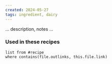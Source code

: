```yaml
---
created: 2024-05-27
tags: ingredient, dairy
---
```



… description, notes …

### Used in these recipes

```dataview
list from #recipe
where contains(file.outlinks, this.file.link)
```